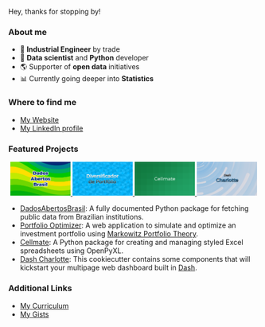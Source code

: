 Hey, thanks for stopping by!

### About me
- 👷 **Industrial Engineer** by trade
- 🐍 **Data scientist** and **Python** developer
- 🌎 Supporter of **open data** initiatives
- 📊 Currently going deeper into **Statistics** 

### Where to find me
- [My Website](https://www.gustavofurtado.com/)
- [My LinkedIn profile](https://www.linkedin.com/in/gustavo-furtado/)

### Featured Projects

<p align="center">
  <a href="https://github.com/GusFurtado/DadosAbertosBrasil">
    <img src="https://raw.githubusercontent.com/GusFurtado/MyWebsite/refs/heads/master/images/projetos-dab.png" width="24%" alt="DadosAbertosBrasil"/>
  </a>
  <a href="https://github.com/GusFurtado/Diversificador">
    <img src="https://raw.githubusercontent.com/GusFurtado/MyWebsite/refs/heads/master/images/projetos-diversificador.png" width="24%" alt="Diversificador"/>
  </a>
  <a href="https://github.com/GusFurtado/cellmate">
    <img src="https://raw.githubusercontent.com/GusFurtado/MyWebsite/refs/heads/master/images/projetos-cellmate.png" width="24%" alt="cellmate"/>
  </a>
  <a href="https://github.com/GusFurtado/dash-charlotte">
    <img src="https://raw.githubusercontent.com/GusFurtado/MyWebsite/refs/heads/master/images/projetos-charlotte.png" width="24%" alt="dash-charlotte"/>
  </a>
</p>

- [DadosAbertosBrasil](https://github.com/GusFurtado/DadosAbertosBrasil): A fully documented Python package for fetching public data from Brazilian institutions.
- [Portfolio Optimizer](https://github.com/GusFurtado/Diversificador): A web application to simulate and optimize an investment portfolio using [Markowitz Portfolio Theory](https://en.wikipedia.org/wiki/Modern_portfolio_theory).
- [Cellmate](https://github.com/GusFurtado/cellmate): A Python package for creating and managing styled Excel spreadsheets using OpenPyXL.
- [Dash Charlotte](https://github.com/GusFurtado/dash-charlotte): This cookiecutter contains some components that will kickstart your multipage web dashboard built in [Dash](https://dash.plotly.com/).

### Additional Links
- [My Curriculum](https://github.com/GusFurtado/MyWebsite/tree/master/documents/curriculum)
- [My Gists](https://gist.github.com/GusFurtado)

